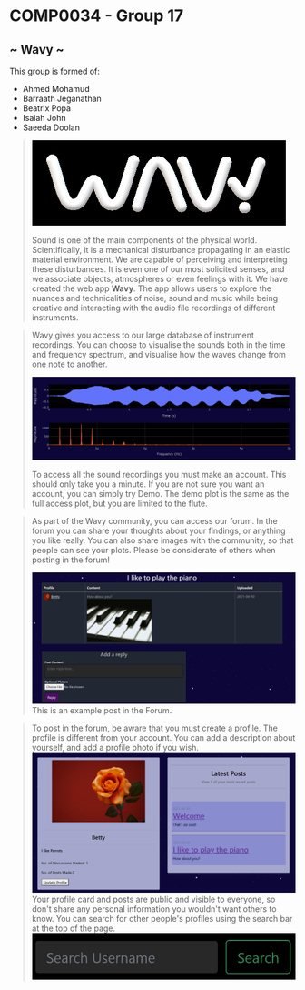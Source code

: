 # COMP0034 - Group 17
## ~ Wavy ~

 This group is formed of:
 * Ahmed Mohamud
 * Barraath Jeganathan
 * Beatrix Popa
 * Isaiah John
 * Saeeda Doolan

> ![Wavy](my_app/static/photos/wavy.PNG) 
>
> Sound is one of the main components of the physical world.
> Scientifically, it is a mechanical disturbance propagating in an elastic material environment. 
> We are capable of perceiving and interpreting these disturbances. 
> It is even one of our most solicited senses, and we associate objects, atmospheres or even feelings with it. 
> We have created the web app **Wavy**. The app allows users to explore the nuances and technicalities of noise, 
> sound and music while being creative and interacting with the audio file recordings of different instruments.


> 
> Wavy gives you access to our large database of instrument recordings.
> You can choose to visualise the sounds both in the time and frequency spectrum,
> and visualise how the waves change from one note to another.
> 
> ![Plot](my_app/static/photos/plots.PNG) 
> 
> To access all the sound recordings you must make an account. This should only take you a minute.
> If you are not sure you want an account, you can simply try Demo. 
> The demo plot is the same as the full access plot, but you are limited to 
> the flute.

> As part of the Wavy community, you can access our forum.
> In the forum you can share your thoughts about your findings, or anything you like really.
> You can also share images with the community, so that people can see your plots.
> Please be considerate of others when posting in the forum!
> 
> ![Forum](my_app/static/photos/forum.PNG) 
> This is an example post in the Forum.

> To post in the forum, be aware that you must create a profile. 
> The profile is different from your account. You can add a description about yourself,
> and add a profile photo if you wish.
> ![Profile](my_app/static/photos/profile.PNG)
> Your profile card and posts are public and visible to everyone, so don't share any personal information 
> you wouldn't want others to know.
> You can search for other people's profiles using the search bar at the top of the page.
> ![Searchbar](my_app/static/photos/searchbar.PNG)


